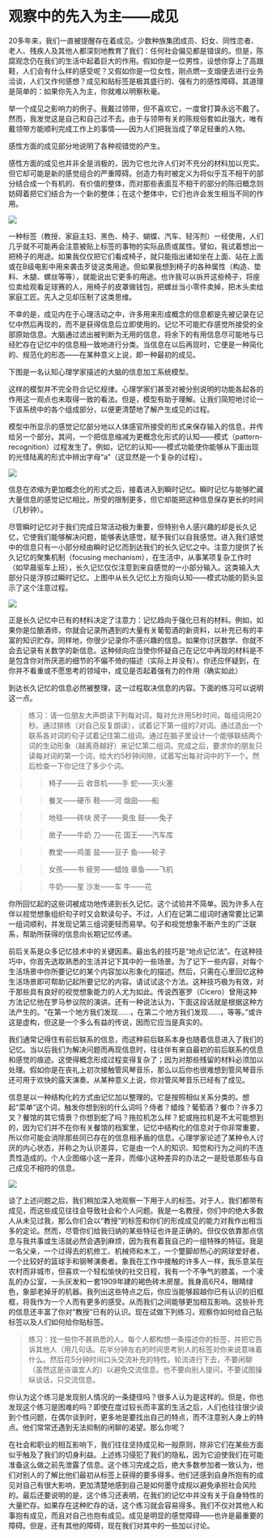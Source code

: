 # 观察中的先入为主——成见

20多年来，我们一直被提醒存在着成见。少数种族集团成员、妇女、同性恋者、老人、残疾人及其他人都深刻地教育了我们：任何社会偏见都是错误的。但是，陈腐观念仍在我们的生活中起着巨大的作用。假如你是一位男性，设想你穿上了高跟鞋，人们会有什么样的感受呢？又假如你是一位女性，刚点燃一支烟便去进行业务洽谈，人们又作何感想？成见和贴标签是极其盛行的、强有力的感性障碍。其道理是简单的：如果你先入为主，你就难以明察秋毫。

举一个成见之影响力的例子。我戴过领带，但不喜欢它，一度曾打算永远不戴了。然而，我发觉这是自己和自己过不去。由于与领带有关的陈规俗套如此强大，唯有戴领带方能顺利完成工作上的事情——因为人们把我当成了举足轻重的人物。

感性方面的成见部分地说明了各种视错觉的产生。

感性方面的成见也并非全是消极的，因为它也允许人们对不充分的材料加以充实。但它却可能是新的感觉组合的严重障碍。创造力有时被定义为将似乎互不相干的部分结合成一个有机的、有价值的整体，而对那些表面互不相干的部分的陈旧概念则妨碍着把它们结合为一个新的整体；在这个整体中，它们也许会发生相当不同的作用。

![](c2-1.jpg)

一种标签（教授、家庭主妇、黑色、椅子、蝴蝶、汽车、轻泻剂）一经使用，人们几乎就不可能再会注意被贴上标签的事物的实际品质或属性。譬如，我试着想出一把椅子的用途。如果我仅仅把它们看成椅子，就只能指出诸如坐在上面、站在上面或在B级电影中用来袭击歹徒这类用途。但如果我想到椅子的各种属性（构造、垫料、木腿、螺丝等等），就能说出它更多的用途。也许我可以拆开这些椅子，将座位卖给观看足球赛的人，用椅子的皮罩做钱包，把螺丝当小零件卖掉，把木头卖给家庭工匠。先入之见却压制了这类思维。

不幸的是，成见内在于心理活动之中，许多用来形成概念的信息都是先被记录在记忆中然后再现的，而不是获得信息后立即使用的。记忆不可能贮存感觉所接受的全部原始信息。大脑通过滤出被判断为无用的信息，将余下的有用信息尽可能地与已经贮存在记忆中的信息相一致地进行分类。当信息在以后再现时，它便是一种简化的、规范化的形态——在某种意义上说，即一种最初的成见。

下图是一名认知心理学家描述的大脑的信息加工系统模型。

这样的模型并不完全符合记忆规律。心理学家们甚至对被分别说明的功能各起各的作用这一观点也未取得一致的看法。但是，模型有助于理解。让我们简短地讨论一下该系统中的各个组成部分，以便更清楚地了解产生成见的过程。

模型中所显示的感觉记忆部分地以人体感官所接受的形式来保存输入的信息，并传给另一个部分。其间，一个把信息缩减为更概念化形式的认知——模式（pattern-recognition）过程发生了。例如，记忆的认知——模式功能使你能够从下面出现的光怪陆离的形式中辨出字母“a”（这显然是一个复杂的过程）。

![](c2-2.jpg)

信息在浓缩为更加概念化的形式之后，接着进入到瞬时记忆。瞬时记忆与能够贮藏大量信息的感觉记忆相比，所受的限制更多，但它却能把这种信息保存更长的时间（几秒钟）。

尽管瞬时记忆对于我们完成日常活动极为重要，但特别令人感兴趣的却是长久记忆，它使我们能够解决问题，能够表达感觉，赋予我们以自我感觉。进入我们感觉中的信息只有一小部分经由瞬时记忆而到达我们的长久记忆之中。注意力提供了长久记忆的聚集机制（focusing mechanism），在生活中，从事某项复杂工作时（如早晨驱车上班），长久记忆仅仅注意到来自感觉的一小部分输入。这类输入大部分只是浮掠过瞬时记忆。上图中从长久记忆上方指向认知——模式功能的箭头显示了这个注意过程。

![](c2-3.jpg)

正是长久记忆中已有的材料决定了注意力：记忆趋向于强化已有的材料。例如，如果你是位酿酒师，你就会记录所遇到的大量有关葡萄酒的新资料，以补充已有的丰富的知识贮存。同样地，你很少记录你不感兴趣的信息。如果你讨厌数学、你就不会去记录有关数学的新信息。这种倾向应当使你怀疑自己在记忆中再现的材料是不是包含你对所厌恶的细节的不偏不倚的描述（实际上并没有）。你还应怀疑到，在你并不看重或不愿思考的领域中，成见是否起着强有力的作用（确实如此）

到达长久记忆的信息必然被整理，这一过程取决信息的内容。下面的练习可以说明这一点。

> 练习：请一位朋友大声朗读下列每对词，每对允许用5秒时间，每组词用20秒。通过排练（对自己反复朗读），试着记下第一组的7对词。通过造出一个联系各对词的句子试着记住第二组词。通过在脑子里设计一个能够联结两个词的生动形象（越离奇越好）来记忆第二组词。完成之后，要求你的朋友只读每对词的第一个词，给大约5秒钟间隙，试着写出每对词中的下一个。然后检查一下你记住了多少个词。

>> 椅子——云 收音机——手 蛇——灭火塞

>>  餐叉——硬币 鞋——河 烟囱——船

>>  地毯——砖块 房子——臭虫 鼓——兔子

>>  凿子——牛奶 刀——花 国王——汽车库

>>  教堂——鸡蛋 盐——豆子 鱼——轮子

>>  女孩——书 疲劳——蜡烛 章鱼——飞机

>>  牛奶——星 沙发——车 牛——花

你所回忆起的这些词被成功地传递到长久记忆。这个试验并不简单。因为许多人在伴以视觉想象组织句子时又会默读句子。不过，人们在记第二组词时通常要比记第一组词顺利，并发现记第三组词更轻而易举。句子和视觉想象不断产生的广泛联系，帮助所获得的信息向长期记忆传递。

前后关系是众多记忆技术中的关键因素。最出名的技巧是“地点记忆法”。在这种技巧中，你首先选取熟悉的生活并记下其中的一些场景。为了记下一些内容，对每个生活场景中你所要记忆的某个内容加以形象化的描述。然后，只需在心里回忆这种生活场景即可帮助记起所要记忆的内容。请试试这个方法。这种技巧极为有效，对于那些具有良好的视觉想象能力的人尤为如此。传说西塞罗（Cicero）曾用这种方法记忆他在罗马参议院的演讲。还有一种说法认为，下面这段话就是根据这种方法产生的。“在第一个地方我们发现……，在第二个地方我们发现……，等等。”或许这是虚构，但这是一个多么有益的传说，因而它应当是真实的。

我们通常记得住有前后联系的信息，而这种前后联系本身也随着信息进入了我们的记忆。当以后我们为解决问题而再现信息时，往往伴有来自最初的前后联系的信息和感觉的痕迹。这使得概念形成过程变得复杂了；因为对那些残留的材料必须加以处理。假如你是在丧礼上初次接触管风琴音乐，那么以后你也很难想到管风琴音乐还可用于欢快的露天演奏。从某种意义上说，你对管风琴音乐已经有了成见。

信息是以一种结构化的方式由记忆加以整理的。它是按照相似关系分类的。想起“菜单”这个词，触发你想到别的什么词吗？侍者？蜡烛？葡萄酒？餐巾？许多刀叉？餐馆的其它情景？你想到蛇了吗？拖拉机怎么样？蛇或拖拉机是不太可能想到的，因为它们并不在你有关餐馆的档案里，记忆中结构化的信息对于你非常重要，所以你可能会消除那些同已存在的信息相矛盾的信息。心理学家论述了某种令人讨厌的内心状态，并称之为认识差异，它是由一个人的知识、知觉和行为之间的不连贯性造成的。个人企图缩小这一差异，而缩小这种差异的办法之一是贬低那些与自己成见不相符的信息。

![](c2-4.jpg)

谈了上述问题之后，我们稍加深入地观察一下用于人的标签。对于人，我们都带有成见，而这些成见往往会导致社会和个人问题。我是一名教授，你们中的绝大多数人从未见过我，那么你们会以“教授”的标签和你们的形成成见的能力对我作出相当多的定论。然而，尽管你们给我归纳的某些特征也许是正确的。但仅仅依靠那点信息与我共事或生活就必然会遇到麻烦，因为我有着我自己的一组特殊的特征。我是一名父亲，一个过得去的机修工、机械师和木工，一个蹩脚却热心的网球爱好者，一个比较好的篮球手和钢琴演奏者。象我在工作中接触的许多人一样，我乐意呆在农村而非城市，但喜欢一个轻松愉快的社交日程，我有一个不争气的膝盖，一个凌乱的办公室，一头灰发和一套1909年建的褐色砖木房屋。我身高6尺4，眼睛绿色，象部老掉牙的机器。我列出这些特点之后，你应当能够超越你已有认识的旧框框，将我作为一个人而有更多的感受。从而我们之间能够更加相互影响。这些补充的信息还丰富了你对“教授”已有的认识。现在试做下列练习，观察你如何给自己贴标签以及人们如何给你贴标签。

> 练习：找一些你不甚熟悉的人。每个人都构想一条描述你的标签，并把它告诉其他人（用几句话。花半分钟左右的时间思考别人的标签对你来说意味着什么。然后花5分钟时间口头交流补充的特性。轮流进行下去，不要闲聊（虽然这是诙谐宜人的）以避免交流信息。也不要向别人提问，不要试图操纵谈话，只交流信息。

你认为这个练习是发现别人情况的一条捷径吗？很多人认为是这样的。但是，你也发现这个练习是困难的吗？即使在度过较长而丰富的生活之后，人们也往往很少谈到个性问题，在偶尔谈到时，更多地是要找出自己的特点，而不注意别人身上的特点。他们常常还遇到无法抑制的闲聊的渴望。那么你呢？

在社会和职业的相互影响下，我们往往坚持成见和一般原则，除非它们在某些方面似乎触及了我们的切身利益。上述练习侵犯了我们的隐私，因为它迫使我们在可能准备这么做之前先泄露了信息。这个练习完成之后，绝大多数参加者一致认为，他们对别人的了解比他们最初从标签上获得的要多得多。他们还感到自身所抱有的成见对自己有很大影响，更加清楚地感到自己是如何墨守成规以避免承担社会风险的。最后还要说明的是，这个练习还表明，在我们的记忆中并没有关于自身特性的大量贮存。如果存在这种贮存的话，这个练习就会容易得多。我们不仅对其他人和事抱有成见，而且对自己也抱有成见。成见是明显的感觉障碍——也许是最重要的障碍。但是，还有其他的障碍，现在我们对其中的一些加以讨论。

